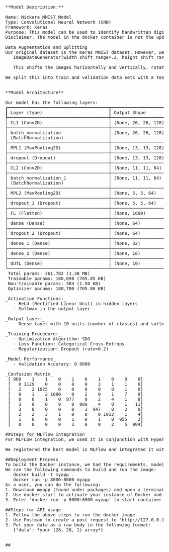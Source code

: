 <pre>
**Model Description:**

Name: Nickara_MNIST_Model
Type: Convolutional Neural Network (CNN)
Framework: Keras
Purpose: This model can be used to identify handwritten digits. The model was trained using data augmentation, making it more resilient against imperfect data.
Disclaimer: The model in the docker container is not the updated version. The model in this repository has an                    accuracy of 98.86% and the model in the docker container has an accuracy of 96.66%

Data Augmentation and Splitting
Our original dataset is the Keras MNIST dataset. However, we used ImageDataGenerator to augment the images. Our settings are as follows:
   ImageDataGenerator(width_shift_range=.2, height_shift_range=.2, rotation_range=15, fill_mode='constant',rescale=1./255, zoom_range=[.75,2])

   This shifts the images horizontally and vertically, rotates them a little, zooms in and out of them, and recales the images to grayscale.

We split this into train and validation data sets with a test_size of 0.2, shuffle=True, and stratifying on the labels.


**Model Architecture**

Our model has the following layers:
┏━━━━━━━━━━━━━━━━━━━━━━━━━━━━━━━━━━━━━━┳━━━━━━━━━━━━━━━━━━━━━━━━━━━━━┳━━━━━━━━━━━━━━━━━┓
┃ Layer (type)                         ┃ Output Shape                ┃         Param # ┃
┡━━━━━━━━━━━━━━━━━━━━━━━━━━━━━━━━━━━━━━╇━━━━━━━━━━━━━━━━━━━━━━━━━━━━━╇━━━━━━━━━━━━━━━━━┩
│ CL1 (Conv2D)                         │ (None, 26, 26, 128)         │           1,280 │
├──────────────────────────────────────┼─────────────────────────────┼─────────────────┤
│ batch_normalization                  │ (None, 26, 26, 128)         │             512 │
│ (BatchNormalization)                 │                             │                 │
├──────────────────────────────────────┼─────────────────────────────┼─────────────────┤
│ MPL1 (MaxPooling2D)                  │ (None, 13, 13, 128)         │               0 │
├──────────────────────────────────────┼─────────────────────────────┼─────────────────┤
│ dropout (Dropout)                    │ (None, 13, 13, 128)         │               0 │
├──────────────────────────────────────┼─────────────────────────────┼─────────────────┤
│ CL2 (Conv2D)                         │ (None, 11, 11, 64)          │          73,792 │
├──────────────────────────────────────┼─────────────────────────────┼─────────────────┤
│ batch_normalization_1                │ (None, 11, 11, 64)          │             256 │
│ (BatchNormalization)                 │                             │                 │
├──────────────────────────────────────┼─────────────────────────────┼─────────────────┤
│ MPL2 (MaxPooling2D)                  │ (None, 5, 5, 64)            │               0 │
├──────────────────────────────────────┼─────────────────────────────┼─────────────────┤
│ dropout_1 (Dropout)                  │ (None, 5, 5, 64)            │               0 │
├──────────────────────────────────────┼─────────────────────────────┼─────────────────┤
│ FL (Flatten)                         │ (None, 1600)                │               0 │
├──────────────────────────────────────┼─────────────────────────────┼─────────────────┤
│ dense (Dense)                        │ (None, 64)                  │         102,464 │
├──────────────────────────────────────┼─────────────────────────────┼─────────────────┤
│ dropout_2 (Dropout)                  │ (None, 64)                  │               0 │
├──────────────────────────────────────┼─────────────────────────────┼─────────────────┤
│ dense_1 (Dense)                      │ (None, 32)                  │           2,080 │
├──────────────────────────────────────┼─────────────────────────────┼─────────────────┤
│ dense_2 (Dense)                      │ (None, 16)                  │             528 │
├──────────────────────────────────────┼─────────────────────────────┼─────────────────┤
│ OUTL (Dense)                         │ (None, 10)                  │             650 │
└──────────────────────────────────────┴─────────────────────────────┴─────────────────┘
 Total params: 361,782 (1.38 MB)
 Trainable params: 180,698 (705.85 KB)
 Non-trainable params: 384 (1.50 KB)
 Optimizer params: 180,700 (705.86 KB)

_Activation Functions:_
   - ReLU (Rectified Linear Unit) in hidden layers
   - Softmax in the output layer

_Output Layer:_
   - Dense layer with 10 units (number of classes) and softmax activation function

_Training Procedure:_
   - Optimization Algorithm: SDG
   - Loss Function: Categorical Cross-Entropy
   - Regularization: Dropout (rate=0.2)

_Model Performance_
   - Validation Accuracy: 0.9886
   
_Confusion Matrix_
 [ 969    1    1    0    1    0    1    0    0    0]
 [   0 1129    0    0    0    0    3    1    1    0]
 [   2    2 1025    0    0    0    0    8    1    0]
 [   0    1    2 1000    0    2    0    1    7    0]
 [   0    0    1    0  977    0    2    4    1    8]
 [   3    0    0    9    0  889    4    0    1   11]
 [   3    0    0    0    0    1  947    0    2    0]
 [   2    2    3    1    0    0    0 1012    1    4]
 [   1    0    0    0    1    0    1    0  955    2]
 [   0    0    0    0    3    0    0    2    5  984]

##Steps for MLFlow Integration
For MLFLow integration, we used it in conjunction with HyperOpt. Our search space was on the dropout rate, activation functions for the convolution layers, and the size of the convolution layers. We did 5 evalutions and found that the above architecture without the additional dropouts after the convolution layers performed the best. However, by adding more dropouts we got better results.

We registered the best model in MLFlow and integrated it with FastAPI

##Deployment Process
To build the Docker instance, we had the requirements, model files logged with MLFlow locally, dockerfile, and app code in a folder. 
We ran the following commands to build and run the image:
   docker build -t myapp .
   docker run -p 8000:8000 myapp
As a user, you can do the following:
1. Download myapp (found under packages) and open a terminal on your machine
2. Use docker start to activate your instance of Docker and run 'docker ps -a' to verify you have downloaded the container
3. Enter 'docker run -p 8000:8000 myapp' to start container and the image

##Steps for API usage
1. Follow the above steps to run the docker image
2. Use Postman to create a post request to 'http://127.0.0.1:8000/predict'
3. Put your data as a raw body in the following format:
   {"data": *your (28, 28, 1) array*}


##
</pre>
